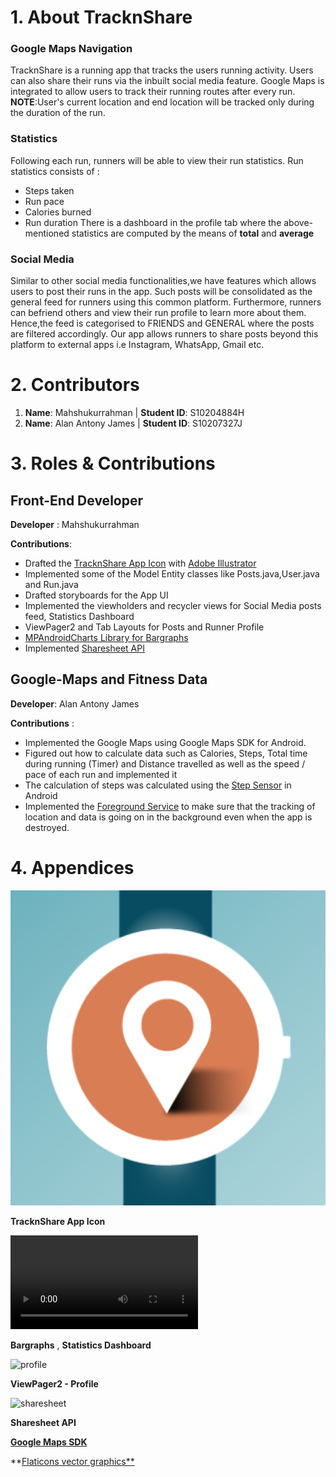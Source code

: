 # 1. About TracknShare 

### Google Maps Navigation
TracknShare is a running app that tracks the users running activity. Users can also share their runs via the inbuilt social media feature.
Google Maps is integrated to allow users to track their running routes after every run.
**NOTE**:User's current location and end location will be tracked only during the duration of the run.

### Statistics
Following each run, runners will be able to view their run statistics.
Run statistics consists of :
  - Steps taken
  - Run pace
  - Calories burned
  - Run duration
  There is a dashboard in the profile tab where the above-mentioned statistics are computed by the means of **total** and **average**
  
 ### Social Media
 Similar to other social media functionalities,we have features which allows users to post their runs in the app. Such posts will be consolidated as the general feed
 for runners using this common platform.
 Furthermore, runners can befriend others and view their run profile to learn more about them.
 Hence,the feed is categorised to FRIENDS and GENERAL where the posts are filtered accordingly.
 Our app allows runners to share posts beyond this platform to external apps i.e Instagram, WhatsApp, Gmail etc.
 
# 2. Contributors
1. **Name**: Mahshukurrahman |
   **Student ID**: S10204884H
2. **Name**: Alan Antony James |
   **Student ID**: S10207327J
  
# 3. Roles & Contributions
 
 ## Front-End Developer
 **Developer** : Mahshukurrahman
 
 **Contributions**:
  - Drafted the [TracknShare App Icon](https://github.com/NPLeeWenKang/TracknShare/blob/master/app/src/main/ic_launcher-playstore.png) with [Adobe Illustrator](https://www.adobe.com/sg/products/illustrator.html)
  - Implemented some of the Model Entity classes like Posts.java,User.java and Run.java
  - Drafted storyboards for the App UI
  - Implemented the viewholders and recycler views for Social Media posts feed, Statistics Dashboard
  - ViewPager2 and Tab Layouts for Posts and Runner Profile 
  - [MPAndroidCharts Library for Bargraphs](https://github.com/PhilJay/MPAndroidChart)
  - Implemented [Sharesheet API](https://developer.android.com/training/sharing/send)
  
 ## Google-Maps and Fitness Data
 **Developer**: Alan Antony James

 **Contributions** :
  - Implemented the Google Maps using Google Maps SDK for Android.
  - Figured out how to calculate data such as Calories, Steps, Total time during running (Timer) and Distance travelled as well as the speed / pace of each run and implemented it
  - The calculation of steps was calculated using the [Step Sensor](https://developer.android.com/reference/android/hardware/Sensor#TYPE_STEP_COUNTER) in Android
  - Implemented the [Foreground Service](https://developer.android.com/guide/components/foreground-services) to make sure that the tracking of location and data is going on in the background even when the app is destroyed.
  
  # 4. Appendices
  
  ![TracknShare App Icon](/app/src/main/ic_launcher-playstore.png)
  
 **TracknShare App Icon**
 
![Statistics Dashboard.mp4](https://user-images.githubusercontent.com/73008987/127649810-6622caf4-93a5-4a89-ba2c-a84a99d8fed5.mp4)


 **Bargraphs** , **Statistics Dashboard**
 
 ![profile](https://user-images.githubusercontent.com/73008987/127648035-076f56c1-2f50-4c8b-8ec5-9e2da99795c4.png)
 
 **ViewPager2 - Profile**
 
 ![sharesheet](https://user-images.githubusercontent.com/73008987/127647675-9eea376c-a22b-4f4d-9c2a-b0ef18c00af3.png)

 **Sharesheet API**

 **[Google Maps SDK](https://developers.google.com/maps/documentation/android-sdk/overview)**

 **[Flaticons vector graphics**](https://www.flaticon.com/)
